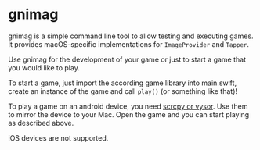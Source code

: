 # gnimag

gnimag is a simple command line tool to allow testing and executing games. It provides macOS-specific implementations for `ImageProvider` and `Tapper`.

Use gnimag for the development of your game or just to start a game that you would like to play.

To start a game, just import the according game library into main.swift, create an instance of the game and call `play()` (or something like that)!

To play a game on an android device, you need [scrcpy or vysor](Sources/IO/Android). Use them to mirror the device to your Mac. Open the game and you can start playing as described above.

iOS devices are not supported.
